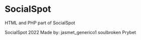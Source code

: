 # SocialSpot
 HTML and PHP part of SocialSpot

SocialSpot 2022
Made by: 
 jasmet_generico1
 soulbroken
 Prybet